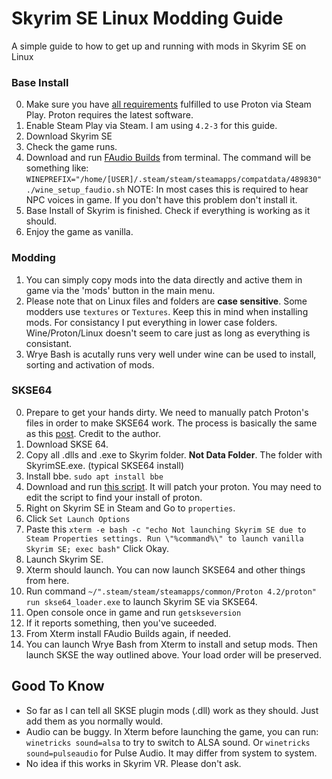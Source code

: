 # Skyrim SE Linux Modding Guide
A simple guide to how to get up and running with mods in Skyrim SE on Linux 

### Base Install
0. Make sure you have [all requirements](https://github.com/ValveSoftware/Proton/wiki/Requirements) fulfilled to use Proton via Steam Play. Proton requires the latest software.
1. Enable Steam Play via Steam. I am using `4.2-3` for this guide. 
2. Download Skyrim SE
3. Check the game runs. 
4. Download and run [FAudio Builds](https://github.com/Kron4ek/FAudio-Builds) from terminal. The command will be something like: `WINEPREFIX="/home/[USER]/.steam/steam/steamapps/compatdata/489830" ./wine_setup_faudio.sh` NOTE: In most cases this is required to hear NPC voices in game. If you don't have this problem don't install it. 
5. Base Install of Skyrim is finished. Check if everything is working as it should. 
6. Enjoy the game as vanilla.

### Modding
1. You can simply copy mods into the data directly and active them in game via the 'mods' button in the main menu. 
2. Please note that on Linux files and folders are **case sensitive**. Some modders use `textures` or `Textures`. Keep this in mind when installing mods. For consistancy I put everything in lower case folders. Wine/Proton/Linux doesn't seem to care just as long as everything is consistant. 
3. Wrye Bash is acutally runs very well under wine can be used to install, sorting and activation of mods.

### SKSE64
0. Prepare to get your hands dirty. We need to manually patch Proton's files in order to make SKSE64 work. The process is basically the same as this [post](https://www.reddit.com/r/SteamPlay/comments/9uro22/fallout_4_how_to_get_fallout_4_script_extender/). Credit to the author.
1. Download SKSE 64. 
2. Copy all .dlls and .exe to Skyrim folder. **Not Data Folder**. The folder with SkyrimSE.exe. (typical SKSE64 install)
3. Install bbe. `sudo apt install bbe`
4. Download and run [this script](https://raw.githubusercontent.com/spooknik/SkyrimSE-Linux-Modding/master/patch_proton.sh). It will patch your proton. You may need to edit the script to find your install of proton. 
5. Right on Skyrim SE in Steam and Go to `properties`. 
6. Click `Set Launch Options`
7. Paste this `xterm -e bash -c "echo Not launching Skyrim SE due to Steam Properties settings. Run \"%command%\" to launch vanilla Skyrim SE; exec bash"` Click Okay.
8. Launch Skyrim SE.
9. Xterm should launch. You can now launch SKSE64 and other things from here.
10. Run command `~/".steam/steam/steamapps/common/Proton 4.2/proton" run skse64_loader.exe` to launch Skyrim SE via SKSE64.
11. Open console once in game and run `getskseversion`
12. If it reports something, then you've suceeded. 
13. From Xterm install FAudio Builds again, if needed.
14. You can launch Wrye Bash from Xterm to install and setup mods. Then launch SKSE the way outlined above. Your load order will be preserved.  


## Good To Know
* So far as I can tell all SKSE plugin mods (.dll) work as they should. Just add them as you normally would. 
* Audio can be buggy. In Xterm before launching the game, you can run: `winetricks sound=alsa` to try to switch to ALSA sound. Or `winetricks sound=pulseaudio` for Pulse Audio. It may differ from system to system. 
* No idea if this works in Skyrim VR. Please don't ask. 
